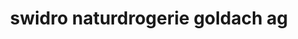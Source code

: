 ---
title: "swidro naturdrogerie goldach ag"
url: /goldach/swidro-naturdrogerie-goldach-ag/
shop: Drogerie
---